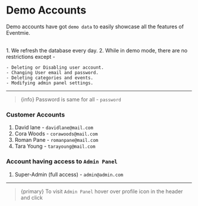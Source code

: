 # Demo Accounts

Demo accounts have got `demo data` to easily showcase all the features of Eventmie.

<br>
1. We refresh the database every day.
2. While in demo mode, there are no restrictions except -

    - Deleting or Disabling user account.
    - Changing User email and password.
    - Deleting categories and events.
    - Modifying admin panel settings.


---

> {info} Password is same for all - `password`


### Customer Accounts

1. David lane         - `davidlane@mail.com`
2. Cora Woods         - `corawoods@mail.com`
3. Roman Pane         - `romanpane@mail.com`
4. Tara Young         - `tarayoung@mail.com`


### Account having access to `Admin Panel`

1. Super-Admin (full access)    - `admin@admin.com`

---

>{primary} To visit `Admin Panel` hover over profile icon in the header and click <larecipe-badge type="white" circle icon="fa fa-dashboard"></larecipe-badge>